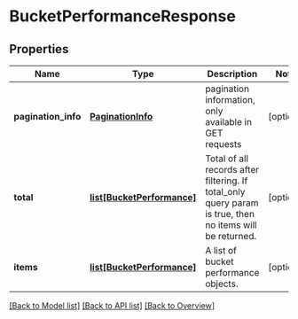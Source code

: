 # BucketPerformanceResponse

## Properties
Name | Type | Description | Notes
------------ | ------------- | ------------- | -------------
**pagination_info** | [**PaginationInfo**](PaginationInfo.md) | pagination information, only available in GET requests | [optional] 
**total** | [**list[BucketPerformance]**](BucketPerformance.md) | Total of all records after filtering. If total_only query param is true, then no items will be returned. | [optional] 
**items** | [**list[BucketPerformance]**](BucketPerformance.md) | A list of bucket performance objects. | [optional] 

[[Back to Model list]](index.md#documentation-for-models) [[Back to API list]](index.md#endpoint-properties) [[Back to Overview]](index.md)


